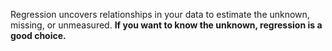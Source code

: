 Regression uncovers relationships in your data to estimate the unknown, missing, or unmeasured. **If you want to know the unknown, regression is a good choice.**